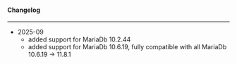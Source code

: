 #### Changelog #
*************************************

- 2025-09
    - added support for MariaDb 10.2.44
    - added support for MariaDb 10.6.19, fully compatible with all MariaDb 10.6.19 -> 11.8.1
